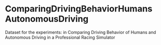 # ComparingDrivingBehaviorHumansAutonomousDriving
Dataset for the experiments: in Comparing Driving Behavior of Humans and Autonomous Driving in a Professional Racing Simulator
